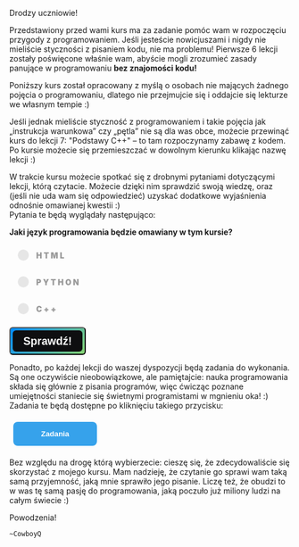 <style>
.rad-label {
  display: flex;
  align-items: center;

  border-radius: 100px;
  padding: 10px 16px;
  margin: 10px 0;

  cursor: pointer;
  transition: .3s;
}

.rad-label:hover,
.rad-label:focus-within {
  background: hsla(0, 0%, 80%, .14);
}

.rad-input {
  position: absolute;
  left: 0;
  top: 0;
  width: 1px;
  height: 1px;
  opacity: 0;
  z-index: -1;
}

.rad-design {
  width: 18px;
  height: 18px;
  border-radius: 80px;

  background: linear-gradient(to right bottom, hsl(154, 97%, 62%), hsl(225, 97%, 62%));
  position: relative;
}

.rad-design::before {
  content: '';

  display: inline-block;
  width: inherit;
  height: inherit;
  border-radius: inherit;

  background: hsl(0, 0%, 90%);
  transform: scale(1.1);
  transition: .3s;
}

.rad-input:checked+.rad-design::before {
  transform: scale(0);
}

.rad-text {
  color: hsl(0, 0%, 60%);
  margin-left: 14px;
  letter-spacing: 3px;
  text-transform: uppercase;
  font-size: 14px;
  font-weight: 900;

  transition: .3s;
}

.rad-input:checked~.rad-text {
  color: hsl(0, 0%, 40%);
}

.btn {
  background-image: linear-gradient(135deg, #008aff, #86d472);
  border-radius: 6px;
  box-sizing: border-box;
  color: #ffffff;
  display: block;
  height: 50px;
  font-size: 1.4em;
  font-weight: 600;
  padding: 4px;
  position: relative;
  text-decoration: none;
  width: 7em;
  z-index: 2;
}

.btn:hover {
  color: #fff;
}

.btn .btnspan {
  align-items: center;
  background: #0e0e10;
  border-radius: 6px;
  display: flex;
  justify-content: center;
  height: 100%;
  transition: background 0.5s ease;
  width: 100%;
}

.btn:hover .btnspan {
  background: transparent;
}

.exercise {
	position: relative;
	max-width: 30em;
	
	background-color: #fff;
	padding: 1.125em 1.5em;
	font-size: 1.25em;
	border-radius: 1rem;
  box-shadow:	0 0.125rem 0.5rem rgba(0, 0, 0, .3), 0 0.0625rem 0.125rem rgba(0, 0, 0, .2);
}

.exercise::before {
	content: '';
	position: absolute;
	width: 0;
	height: 0;
	bottom: 100%;
	left: 1.5em; 
	border: .75rem solid transparent;
	border-top: none;

	border-bottom-color: #fff;
	filter: drop-shadow(0 -0.0625rem 0.0625rem rgba(0, 0, 0, .1));
}

.exerciseButton {
  border: 0;
  text-align: center;
  display: inline-block;
  padding: 14px;
  width: 150px;
  margin: 7px;
  color: #ffffff;
  background-color: #36a2eb;
  border-radius: 8px;
  font-family: "proxima-nova-soft", sans-serif;
  font-weight: 600;
  text-decoration: none;
  transition: box-shadow 200ms ease-out;
}
</style>

<script>
	let as = document.getElementById('answer');
	console.log("ConsoleLogTestExample01");
	console.log(document.getElementById('op3'));
	function testtt(){
		console.log("ConsoleLogTestExample02");
		if(document.getElementById('op3').checked){
			as.innerHTML = "Dokładnie tak! :)";
			as.style="display:block;";
			}
		else{
			as.innerHTML = "Niestety, nie tym razem! Omawianym kursem będzie C++ :)";
			as.style="display:block;";
		}
	}
	
	function showExercises() {
		console.log("ConsoleLogTestExample03");
		
		var x = document.getElementById("exercises");
		if (x.style.display === "none") {
			x.style.display = "block";
		} else {
			x.style.display = "none";
		}
	}
</script>

Drodzy uczniowie!

Przedstawiony przed wami kurs ma za zadanie pomóc wam w rozpoczęciu przygody z programowaniem. Jeśli jesteście nowicjuszami i nigdy nie mieliście styczności z pisaniem kodu, nie ma problemu! Pierwsze 6 lekcji zostały poświęcone właśnie wam, abyście mogli zrozumieć zasady panujące w programowaniu **bez znajomości kodu!** 

Poniższy kurs został opracowany z myślą o osobach nie mających żadnego pojęcia o programowaniu, dlatego nie przejmujcie się i oddajcie się lekturze we własnym tempie :)

Jeśli jednak mieliście styczność z programowaniem i takie pojęcia jak „instrukcja warunkowa” czy „pętla” nie są dla was obce, możecie przewinąć kurs do lekcji 7: "Podstawy C++" – to tam rozpoczynamy zabawę z kodem.<br/>
Po kursie możecie się przemieszczać w dowolnym kierunku klikając nazwę lekcji :)

W trakcie kursu możecie spotkać się z drobnymi pytaniami dotyczącymi lekcji, którą czytacie. Możecie dzięki nim sprawdzić swoją wiedzę, oraz (jeśli nie uda wam się odpowiedzieć)
uzyskać dodatkowe wyjaśnienia odnośnie omawianej kwestii :)<br/>
Pytania te będą wyglądały następująco:

**Jaki język programowania będzie omawiany w tym kursie?**
<form> 
<label class="rad-label">
<input type="radio" class="rad-input" name="fav_language" value="HTML" id="op1">
<div class="rad-design"></div>
<div class="rad-text">HTML</div>
</label>

<label class="rad-label">
<input type="radio" class="rad-input" name="fav_language" value="HTML" id="op2">
<div class="rad-design"></div>
<div class="rad-text">Python</div>
</label>

<label class="rad-label">
<input type="radio" class="rad-input" name="fav_language" value="HTML" id="op3">
<div class="rad-design"></div>
<div class="rad-text">C++</div>
</label>

</form>

<button id="baton" class="btn" onclick = "testtt()"><span class="btnspan">Sprawdź!</span></button>

<p id="answer" class="exercise" style="display:none;"></p>

<p>Ponadto, po każdej lekcji do waszej dyspozycji będą zadania do wykonania. Są one oczywiście nieobowiązkowe, ale pamiętajcie: nauka programowania składa się głównie z pisania programów, więc ćwicząc poznane umiejętności staniecie się świetnymi programistami w mgnieniu oka! :)<br/>
Zadania te będą dostępne po kliknięciu takiego przycisku:</p>

<button onclick="showExercises()" class="exerciseButton">Zadania</button>

<div id="exercises" style="display: none" class="exercise">
  Lorem ipsum dolor sit amet, consectetur adipiscing elit. In porttitor eros tortor. Vivamus sollicitudin bibendum aliquam. Pellentesque habitant morbi tristique senectus et netus et malesuada fames ac turpis egestas. Donec rhoncus nisl eu lobortis fringilla. Ut porttitor tempus augue, a condimentum felis consequat eget. Vestibulum ante ipsum primis in faucibus orci luctus et ultrices posuere cubilia curae; Sed volutpat, neque in maximus tincidunt, lacus purus placerat eros, at accumsan quam mauris a arcu.<br/>

Mauris fermentum iaculis quam quis aliquet. Donec sodales vestibulum ornare. Integer lobortis feugiat sapien sit amet feugiat. Cras elementum viverra urna. Pellentesque id urna arcu. Nulla urna nisi, malesuada non porta sodales, sagittis at neque. Nullam venenatis in urna ac imperdiet.<br/>

Mauris ultrices posuere sagittis. In tincidunt placerat ipsum eget rutrum. Mauris commodo velit vitae orci efficitur fringilla. Pellentesque habitant morbi tristique senectus et netus et malesuada fames ac turpis egestas. Curabitur tincidunt libero dignissim, ornare diam non, eleifend risus. Nam tempus sodales ex, rutrum semper metus blandit vel. Maecenas egestas lobortis enim, id congue ligula blandit eget. Nunc rhoncus euismod dolor. Suspendisse in nisl tempus, mattis augue at, commodo justo. Cras sollicitudin felis ex, quis finibus lorem eleifend at. Ut non vestibulum nisl.<br/>

Aliquam congue pharetra metus, id vehicula leo iaculis quis. Curabitur dignissim in libero vel dictum. Praesent at tortor eget est pellentesque pharetra. Integer interdum pretium accumsan. Nulla non enim purus. Fusce fringilla lacus turpis, sed viverra orci placerat ut. Sed sed diam hendrerit, commodo orci a, pharetra purus. Quisque eu efficitur augue. Sed vitae mi at lectus malesuada blandit a nec purus. Quisque sed dolor ac risus ultricies consequat. Fusce tempus lorem id luctus hendrerit. Donec accumsan scelerisque nisi, nec aliquet massa viverra eu. Pellentesque vitae ultrices lectus, a tempus quam. Pellentesque sagittis pretium ullamcorper. Sed a efficitur sapien.<br/>

Nulla ut pretium ipsum. Aliquam et mauris vel tortor egestas volutpat. Nullam rhoncus commodo sem, at facilisis ante mollis vel. Sed sed dolor vel tellus iaculis posuere nec in nibh. Class aptent taciti sociosqu ad litora torquent per conubia nostra, per inceptos himenaeos. Vestibulum libero augue, aliquam in purus a, mattis feugiat justo. Aliquam diam purus, efficitur a metus ut, tincidunt laoreet lorem. Vestibulum nunc ligula, dictum sed enim et, accumsan euismod ante. Nam in elementum elit, quis convallis orci.<br/>
</div>

Bez względu na drogę którą wybierzecie: cieszę się, że zdecydowaliście się skorzystać z mojego kursu. Mam nadzieję, że czytanie go sprawi wam taką samą przyjemność, jaką mnie sprawiło jego pisanie. Liczę też, że obudzi to w was tę samą pasję do programowania, jaką poczuło już miliony ludzi na całym świecie :)


Powodzenia!

	~CowboyQ
